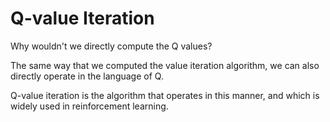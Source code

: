 # Q-value Iteration

Why wouldn't we directly compute the Q values?

The same way that we computed the value iteration algorithm, we can also directly operate in the language of Q.

Q-value iteration is the algorithm that operates in this manner, and which is widely used in reinforcement learning.
